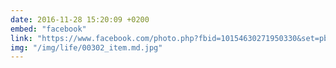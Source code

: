 ```yaml
---
date: 2016-11-28 15:20:09 +0200
embed: "facebook"
link: "https://www.facebook.com/photo.php?fbid=10154630271950330&set=pb.665230329.-2207520000.1491386656.&type=3&theater"
img: "/img/life/00302_item.md.jpg"
---
```

